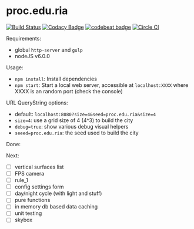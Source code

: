 # proc.edu.ria

[![Build Status](https://travis-ci.org/lagora/proc.edu.ria.svg?branch=develop)](https://travis-ci.org/lagora/proc.edu.ria)  [![Codacy Badge](https://api.codacy.com/project/badge/Grade/d646c02d254b4e7c8796d0b07b5af6df)](https://www.codacy.com/app/lagora-franck/proc-edu-ria?utm_source=github.com&amp;utm_medium=referral&amp;utm_content=lagora/proc.edu.ria&amp;utm_campaign=Badge_Grade) [![codebeat badge](https://codebeat.co/badges/e17462cd-0b23-40c1-9fb3-273ba3f0430a)](https://codebeat.co/projects/github-com-lagora-proc-edu-ria) [![Circle CI](https://circleci.com/gh/lagora/proc.edu.ria.svg?style=svg)](https://circleci.com/gh/lagora/proc.edu.ria)

Requirements:

- global `http-server` and `gulp`
- nodeJS v6.0.0

Usage:

- `npm install`: Install dependencies
- `npm start`: Start a local web server, accessible at `localhost:XXXX` where XXXX is an random port (check the console)

URL QueryString options:

- default: `localhost:8080?size=4&seed=proc.edu.ria&size=4`
- `size=4`: use a grid size of 4 (4^3) to build the city
- `debug=true`: show various debug visual helpers
- `seeed=proc.edu.ria`: the seed used to build the city

Done:


Next:
- [ ] vertical surfaces list
- [ ] FPS camera
- [ ] rule_1
- [ ] config settings form
- [ ] day/night cycle (with light and stuff)
- [ ] pure functions
- [ ] in memory db based data caching
- [ ] unit testing
- [ ] skybox
